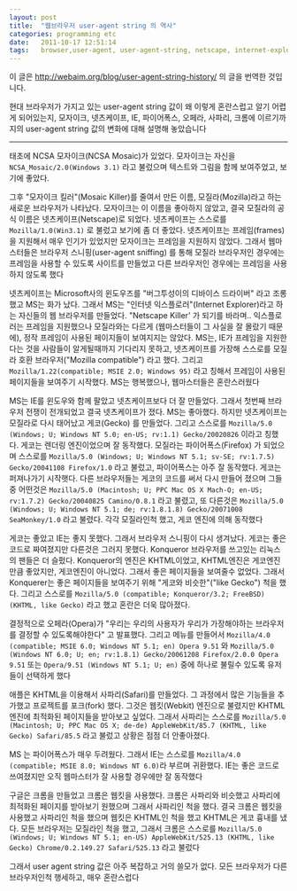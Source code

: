 ```yaml
---
layout: post
title:  "웹브라우저 user-agent string 의 역사"
categories: programming etc
date:   2011-10-17 12:51:14
tags:   browser,user-agent, user-agent-string, netscape, internet-explorer, mozilla, mosaic, opera, safari, firefox, chrome, webkit, gecko, khtml, 브라우저, 역사
---
```


이 글은 <http://webaim.org/blog/user-agent-string-history/> 의 글을 번역한 것입니다. 

현대 브라우저가 가지고 있는 user-agent string 값이 왜 이렇게 혼란스럽고 알기 어렵게 되어있는지, 모자이크, 넷츠케이프, IE, 파이어폭스, 오페라, 사파리, 크롬에 이르기까지의 user-agent string 값의 변화에 대해 설명해 놓았습니다

---

태초에 NCSA 모자이크(NCSA Mosaic)가 있었다. 모자이크는 자신을 `NCSA_Mosaic/2.0(Windows 3.1)` 라고 불렀으며 텍스트와 그림을 함께 보여주었고, 보기에 좋았다.

그후 "모자이크 킬러"(Mosaic Killer)를 줄여서 만든 이름, 모질라(Mozilla)라고 하는 새로운 브라우저가 나타났다. 모자이크는 이 이름을 좋아하지 않았고, 결국 모질라의 공식 이름은 넷츠케이프(Netscape)로 되었다. 넷츠케이프는 스스로를 `Mozilla/1.0(Win3.1)` 로 불렀고 보기에 좀 더 좋았다. 넷츠케이프는 프레임(frames)을 지원해서 매우 인기가 있었지만 모자이크는 프레임을 지원하지 않았다. 그래서 웹마스터들은 브라우저 스니핑(user-agent sniffing) 를 통해 모질라 브라우저인 경우에는 프레임을 사용할 수 있도록 사이트를 만들었고 다른 브라우저인 경우에는 프레임을 사용하지 않도록 했다

넷츠케이프는 Microsoft사의 윈도우즈를 "버그투성이의 디바이스 드라이버" 라고 조롱했고 MS는 화가 났다. 그래서 MS는 "인터넷 익스플로러"(Internet Explorer)라고 하는 자신들의 웹 브라우저를 만들었다. "Netscape Killer' 가 되기를 바라며.. 익스플로러는 프레임을 지원했으나 모질라와는 다르게 (웹마스터들이 그 사실을 잘 몰랐기 때문에), 정작 프레임이 사용된 페이지들이 보여지지는 않았다. MS는, IE가 프레임을 지원한다는 것을 사람들이 알게될때까지 기다리지 못하고, 넷츠케이프를 가장해 스스로를 모질라 호환 브라우저("Mozilla compatible") 라고 했다. 그리고 `Mozilla/1.22(compatible; MSIE 2.0; Windows 95)` 라고 칭해서 프레임이 사용된 페이지들을 보여주기 시작했다. MS는 행복했으나, 웹마스터들은 혼란스러웠다

MS는 IE를 윈도우와 함께 팔았고 넷츠케이프보다 더 잘 만들었다. 그래서 첫번째 브라우저 전쟁이 전개되었고 결국 넷츠케이프가 졌다. MS는 좋아했다. 하지만 넷츠케이프는 모질라로 다시 태어났고 게코(Gecko) 를 만들었다. 그리고 스스로를 `Mozilla/5.0 (Windows; U; Windows NT 5.0; en-US; rv:1.1) Gecko/20020826` 이라고 칭했다. 게코는 렌더링 엔진이었으며 잘 동작했다. 모질라는 파이어폭스(Firefox) 가 되었으며 스스로를 `Mozilla/5.0 (Windows; U; Windows NT 5.1; sv-SE; rv:1.7.5) Gecko/20041108 Firefox/1.0` 라고 불렀고, 파이어폭스는 아주 잘 동작했다. 게코는 퍼져나가기 시작햇다. 다른 브라우저들는 게코의 코드를 써서 다시 만들어 졌으며 그들중 어떤것은 `Mozilla/5.0 (Macintosh; U; PPC Mac OS X Mach-O; en-US; rv:1.7.2) Gecko/20040825 Camino/0.8.1` 라고 불렸고, 또 다른것은 `Mozilla/5.0 (Windows; U; Windows NT 5.1; de; rv:1.8.1.8) Gecko/20071008 SeaMonkey/1.0` 라고 불렸다. 각각 모질라인척 했고, 게코 엔진에 의해 동작했다

게코는 좋았고 IE는 좋지 못했다. 그래서 브라우저 스니핑이 다시 생겨났다. 게코는 좋은 코드로 짜여졌지만 다른것은 그러지 못했다. Konqueror 브라우저를 쓰고있는 리눅스의 팬들은 더 슬펐다. Konqueror의 엔진은 KHTML이었고, KHTML엔진은 게코엔진 만큼 좋았지만, 게코엔진이 아니었다. 그래서 좋은 페이지들을 보여줄수 없었다. 그래서 Konquerer는 좋은 페이지들을 보여주기 위해 "게코와 비슷한"("like Gecko") 척을 했다. 그리고 스스로를 `Mozilla/5.0 (compatible; Konqueror/3.2; FreeBSD) (KHTML, like Gecko)` 라고 했고 혼란은 더욱 많아졌다. 

결정적으로 오페라(Opera)가 "우리는 우리의 사용자가 우리가 가장해야하는 브라우저를 결정할 수 있도록해야한다" 고 발표했다. 그리고 메뉴를 만들어서 `Mozilla/4.0 (compatible; MSIE 6.0; Windows NT 5.1; en) Opera 9.51` 와 `Mozilla/5.0 (Windows NT 6.0; U; en; rv:1.8.1) Gecko/20061208 Firefox/2.0.0 Opera 9.51` 또는 `Opera/9.51 (Windows NT 5.1; U; en)` 중에 하나로 불릴수 있도록 유저들이 선택하게 했다

애플은 KHTML을 이용해서 사파리(Safari)를 만들었다. 그 과정에서 많은 기능들을 추가했고 프로젝트를 포크(fork) 했다. 그것은 웹킷(Webkit) 엔진으로 불렸지만 KHTML엔진에 최적화된 페이지들을 받아보고 싶었다. 그래서 사파리는 스스로를 `Mozilla/5.0 (Macintosh; U; PPC Mac OS X; de-de) AppleWebKit/85.7 (KHTML, like Gecko) Safari/85.5` 라고 불렀고 상황은 점점 더 안좋아졌다. 

MS 는 파이어폭스가 매우 두려웠다. 그래서 IE는 스스로를 `Mozilla/4.0 (compatible; MSIE 8.0; Windows NT 6.0)`라 부르며 귀환했다. IE는 좋은 코드로 쓰여졌지만 오직 웹마스터가 잘 사용할 경우에만 잘 동작했다

구글은 크롬을 만들었고 크롬은 웹킷을 사용했다. 크롬은 사파리와 비슷했고 사파리에 최적화된 페이지를 받아보기 원했으며 그래서 사파리인 척을 했다. 결국 크롬은 웹킷을 사용했고 사파리인 척을 했으며 웹킷은 KHTML인 척을 했고 KHTML은 게코 흉내를 냈다. 모든 브라우저는 모질라인 척을 했고, 그래서 크롬은 스스로를 `Mozilla/5.0 (Windows; U; Windows NT 5.1; en-US) AppleWebKit/525.13 (KHTML, like Gecko) Chrome/0.2.149.27 Safari/525.13` 라고 불렀다

그래서 user agent string 값은 아주 복잡하고 거의 쓸모가 없다. 모든 브라우저가 다른 브라우저인척 행세하고, 매우 혼란스럽다